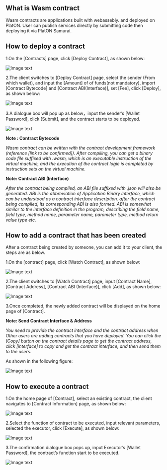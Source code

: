 ## <a name="what_is_msc"></a>What is Wasm contract
Wasm contracts are applications built with webassebly. and deployed on PlatON. User can publish services directly by submitting code then deploying it via PlatON Samurai.


## <a name="how_to_deploy"></a>How to deploy a contract

1.On the [Contracts] page, click [Deploy Contract], as shown below:

![Image text](./platon-samurai-EN/image/Contract_deploy.png)

2.The client switches to [Deploy Contract] page, select the sender (From which wallet), and input the [Amount] of of funds(not mandatory), import [Contract Bytecode] and [Contract ABI(Interface)], set [Fee], click [Deploy], as shown below:

![Image text](./platon-samurai-EN/image/Contract_info_input.png)

3.A dialogue box will pop up as below，input the sender’s [Wallet Password], click [Submit], and the contract starts to be deployed.

![Image text](./platon-samurai-EN/image/Contract_creation_confirm.png)

**Note : Contract Bytecode**

*Wasm contract can be written with the contract development framework (reference [link to be confirmed]). After compiling, you can get a binary code file suffixed with .wasm, which is an executable instruction of the virtual machine, and the execution of the contract logic is completed by instruction sets on the virtual machine.*

**Note: Contract ABI (Interface)**

*After the contract being compiled, an ABI file suffixed with .json will also be generated. ABI is the abbreviation of Application Binary Interface, which can be understood as a contract interface description. after the contract being compiled, its corresponding ABI is also formed. ABI is somewhat similar to the interface definition in the program, describing the field name, field type, method name, parameter name, parameter type, method return value type etc.*

## <a name="how_to_add"></a>How to add a contract that has been created 
After a contract being created by someone, you can add it to your client, the steps are as below.

1.On the [contract] page, click [Watch Contract], as shown below:

![Image text](./platon-samurai-EN/image/Add_contract.png)

2.The client switches to [Watch Contract] page, input [Contract Name], [Contract Address], [Contract ABI (Interface)], click [Add], as shown below:

![Image text](./platon-samurai-EN/image/Add_contract_info.png)

3.Once completed, the newly added contract will be displayed on the home page of [Contract]. 

**Note: Send Contract Interface & Address**

*You need to provide the contract interface and the contract address when Other users are adding contracts that you have deployed.  You can click the [Copy] button on the contract details page to get the contract address, click [interface] to copy and get the contract interface, and then send them to the users.*

As shown in the following figure:

![Image text](./platon-samurai-EN/image/Address_abi.png)


## <a name="how_to_run"></a>How to execute a contract

1.On the home page of [Contract], select an existing contract, the client navigates to [Contract Information] page, as shown below:

![Image text](./platon-samurai-EN/image/Contract_detail.png)

2.Select the function of contract to be executed, input relevant parameters, selected the executor, click [Execute], as shown below:

![Image text](./platon-samurai-EN/image/Execution_set.png)

3.The confirmation dialogue box pops up, input Executor’s [Wallet Password], the contract’s function start to be executed.

![Image text](./platon-samurai-EN/image/Execute_Contract.png)



